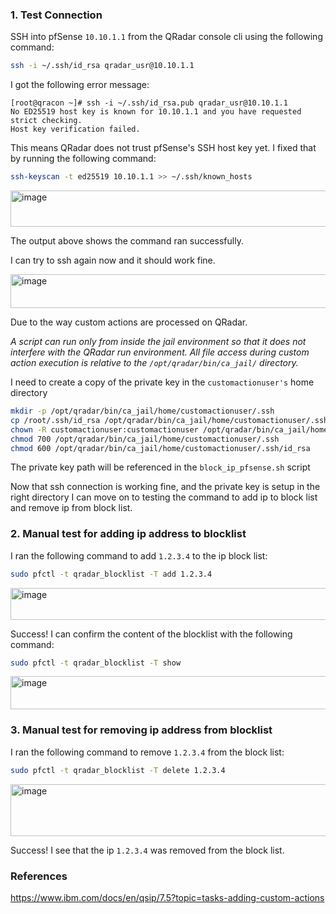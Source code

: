 ### 1. Test Connection

  SSH into pfSense `10.10.1.1` from the QRadar console cli using the following command:
  
  ``` bash
  ssh -i ~/.ssh/id_rsa qradar_usr@10.10.1.1
  ```
  
  I got the following error message:
  
  ```text
  [root@qracon ~]# ssh -i ~/.ssh/id_rsa.pub qradar_usr@10.10.1.1
  No ED25519 host key is known for 10.10.1.1 and you have requested strict checking.
  Host key verification failed.
  ```
  
  This means QRadar does not trust pfSense's SSH host key yet. I fixed that by running the following command:
  
  ``` bash
  ssh-keyscan -t ed25519 10.10.1.1 >> ~/.ssh/known_hosts
  ```
  
  <img width="630" height="58" alt="image" src="https://github.com/user-attachments/assets/97466524-342b-49ce-8367-c69aabe1dbe8" />
  
  The output above shows the command ran successfully.
  
  I can try to ssh again now and it should work fine.
  
  <img width="686" height="54" alt="image" src="https://github.com/user-attachments/assets/4a7b0762-dbcf-4ee1-abe7-57897757c0ca" />

  Due to the way custom actions are processed on QRadar.

  _A script can run only from inside the jail environment so that it does not interfere with the QRadar run environment. All file access during custom action execution is relative to the `/opt/qradar/bin/ca_jail/` directory._

  I need to create a copy of the private key in the `customactionuser's` home directory

  ```bash
  mkdir -p /opt/qradar/bin/ca_jail/home/customactionuser/.ssh
  cp /root/.ssh/id_rsa /opt/qradar/bin/ca_jail/home/customactionuser/.ssh/
  chown -R customactionuser:customactionuser /opt/qradar/bin/ca_jail/home/customactionuser/.ssh
  chmod 700 /opt/qradar/bin/ca_jail/home/customactionuser/.ssh
  chmod 600 /opt/qradar/bin/ca_jail/home/customactionuser/.ssh/id_rsa
  ```
  
  The private key path will be referenced in the `block_ip_pfsense.sh` script
  
  Now that ssh connection is working fine, and the private key is setup in the right directory I can move on to testing the command to add ip to block list and remove ip from block list.

### 2. Manual test for adding ip address to blocklist

  I ran the following command to add `1.2.3.4` to the ip block list:

  ```bash
  sudo pfctl -t qradar_blocklist -T add 1.2.3.4
  ```

  <img width="887" height="51" alt="image" src="https://github.com/user-attachments/assets/7ba4c6b1-9ed8-4ff9-9340-01d8e933580a" />

  Success! I can confirm the content of the blocklist with the following command:

  ```bash
  sudo pfctl -t qradar_blocklist -T show
  ```

  <img width="851" height="53" alt="image" src="https://github.com/user-attachments/assets/266cc6d6-4882-4438-b698-34d06728555a" />

### 3. Manual test for removing ip address from blocklist
  I ran the following command to  remove `1.2.3.4` from the block list:

  ```bash
  sudo pfctl -t qradar_blocklist -T delete 1.2.3.4
  ```

  <img width="900" height="83" alt="image" src="https://github.com/user-attachments/assets/f28a9dcb-73de-4d85-b24e-e0c0429b6f5a" />

  Success! I see that the ip `1.2.3.4` was removed from the block list.

### References
https://www.ibm.com/docs/en/qsip/7.5?topic=tasks-adding-custom-actions
